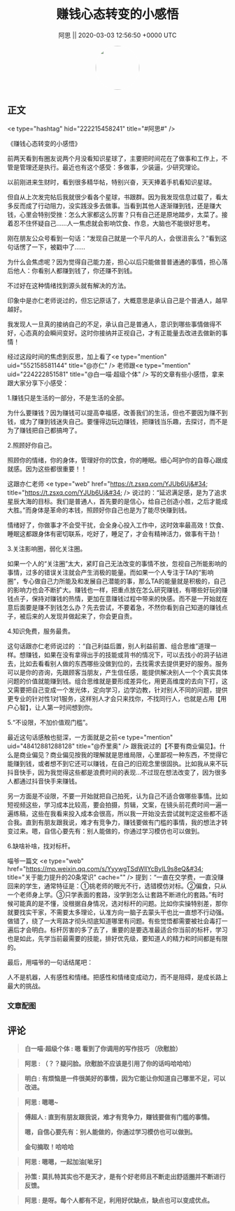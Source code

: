<h1 align="center">赚钱心态转变的小感悟</h1>




<p align="center">
    <a>阿思 || 2020-03-03 12:56:50 &#43;0000 UTC</a>
</p>

<div align="center">
    <img src="https://images.zsxq.com/FpRCmvQLgU4P26vaQGYIOZQ-56cF?e=1590940799&amp;token=kIxbL07-8jAj8w1n4s9zv64FuZZNEATmlU_Vm6zD:MFjQa2wd96RvtyH-lkThfb7iRho=" width="100" height="100" style="border:1px solid;border-radius:50%; color:#ffffff"/>
</div>




## 正文

<div>
&lt;e type=&#34;hashtag&#34; hid=&#34;222215458241&#34; title=&#34;#阿思#&#34; /&gt; 

《赚钱心态转变的小感悟》

前两天看到有圈友说两个月没看知识星球了，主要把时间花在了做事和工作上，不管是管理还是执行。最近也有这个感受：多做事，少装逼，少研究理论。

以前刚进来生财时，看到很多精华帖，特别兴奋，天天捧着手机看知识星球。

但自从上次发完帖后我就很少看各个星球，书跟群。因为我发现信息过载了，看太多反而成了行动阻力，没实践没多去做事。当看到其他人逐渐赚到钱，还是赚大钱，心里会特别受挫：怎么大家都这么厉害？只有自己还是原地踏步，太菜了。接着忍不住怀疑自己……人一焦虑就会影响饮食、作息，大脑也不能很好思考。

刚在朋友公众号看到一句话：“发现自己就是一个平凡的人，会很沮丧么？”看到这句话愣了一下，被戳中了……

为什么会焦虑呢？因为觉得自己能力差，担心以后只能做普普通通的事情，担心落后他人：你看别人都赚到钱了，你还赚不到钱。

不过好在这种情绪找到源头就有解决的方法。

印象中是亦仁老师说过的，但忘记原话了，大概意思是承认自己是个普通人，越早越好。

我发现人一旦真的接纳自己的不足，承认自己是普通人，意识到哪些事情做得不好，心态真的会瞬间变好。这时你接纳并正视自己，才有正能量去改进去做新的事情！

经过这段时间的焦虑到反思，加上看了&lt;e type=&#34;mention&#34; uid=&#34;552158581144&#34; title=&#34;@亦仁&#34; /&gt; 老师跟&lt;e type=&#34;mention&#34; uid=&#34;224222851581&#34; title=&#34;@白一喵·超级个体&#34; /&gt; 写的文章有些小感悟，拿来跟大家分享下小感受：

1.赚钱只是生活的一部分，不是生活的全部。

为什么要赚钱？因为赚钱可以提高幸福感，改善我们的生活，但也不要因为赚不到钱，或为了赚到钱迷失自己。要懂得边玩边赚钱，把赚钱当乐趣，去探讨，而不是为了赚钱把自己都搞垮了。

2.照顾好你自己。

照顾你的情绪，你的身体，管理好你的饮食，你的睡眠。细心呵护你的自尊心跟成就感。因为这些都很重要！！

这跟亦仁老师 &lt;e type=&#34;web&#34; href=&#34;https://t.zsxq.com/YJUb6Uj&#34; title=&#34;https://t.zsxq.com/YJUb6Uj&#34; /&gt; 说过的：“延迟满足感，是为了追求星辰大海的目标。我们是普通人，首先要的是信心，给自己创造小胜，之后才能成大胜。”而身体是革命的本钱，照顾好你自己也是为了能尽快赚到钱。

情绪好了，你做事才不会受干扰，会全身心投入工作中，这时效率最高效！饮食、睡眠这都跟身体有密切联系，吃好了，睡足了，才会有精神活力，做事有干劲！

3.关注影响圈，弱化关注圈。

如果一个人的“关注圈”太大，紧盯自己无法改变的事情不放，忽视自己所能影响的事情，过多的错误关注就会产生消极的能量。而如果一个人专注于TA的“影响圈”，专心做自己力所能及和发展自己潜能的事，那么TA的能量就是积极的，自己的影响力也会不断扩大。赚钱也一样，把重点放在怎么研究赚钱，有哪些好玩的赚钱点子，保持对赚钱的热情，更加在意赚钱过程中带来的快感。而不是一开始就在意后面要是赚不到钱怎么办？先去尝试，不要着急，不然你看到自己知道的赚钱点子，被后来的人发现并做起来了，你会更自责。

4.知识免费，服务最贵。

这句话跟亦仁老师说过的 ：“自己利益后置，别人利益前置、组合思维”道理一样。想赚钱，如果在没有拿得出手的技能或背书的情况下，可以去找小的洞子钻进去，比如去看看别人做的东西哪些没做到位的，去找需求去提供更好的服务。服务可以是你的咨询，先跟顾客当朋友，产生信任感，能提供解决别人一个个真实具体问题的价值就能赚到钱。组合思维就是要形成差异化，用更高维度的去向下打，这又需要把自己变成一个发光体，定向学习，边学边教，针对别人不同的问题，提供更专业的针对性1对1服务，这样别人才会只来找你，不找同行人，也就是占用【用户心智】，让人第一时间想到你。

5.“不设限，不加价值观门槛”。

最近这句话感触也挺深，一方面就是之前&lt;e type=&#34;mention&#34; uid=&#34;48412881288128&#34; title=&#34;@乔里奥&#34; /&gt; 跟我说过的【不要有商业偏见】。什么是商业偏见？商业偏见按我的理解就是思维局限，心里鄙视一种东西，不觉得它能赚到钱，或者想不到它还可以赚钱，在自己的旧观念里很固执。比如我从来不玩抖音快手，因为我觉得这些都是浪费时间的表现…不过现在想法改变了，因为很多人都通过抖音快手来赚钱。

另一方面是不设限，不要一开始就把自己拍死，认为自己不适合做哪些事情。比如短视频这些，学习成本比较高，要会拍摄，剪辑，文案，在镜头前花费时间一遍一遍练稿，这些在我看来投入成本会很高，所以我一开始没去尝试就判定这些都不适合我。直到有朋友跟我说，难才有竞争力，赚钱要做有门槛的事情，我的想法才转变过来。嗯，自信心要先有：别人能做的，你通过学习模仿也可以做到。

6.缺啥补啥，找对标杆。

喵爷一篇文 &lt;e type=&#34;web&#34; href=&#34;https://mp.weixin.qq.com/s/YyywgTSdWllYcByIL9s8eQ&#34; title=&#34;关于能力提升的20条常识&#34; cache=&#34;&#34; /&gt;  提到：“一直在交学费，一直没赚回来的学生，通常特征是：①挑老师的眼光不行，选错模仿对标。②偏食，只从一个老师身上学。③只学表面的套路，没学到怎么让套路不断进化的套路。”有时候可能真的是不懂，没根据自身情况，选对标杆的问题。比如你实操特别差，那你就要找实干家，不需要太多理论，认准方向一脑子去蒙头干也比一直想不行动强。做错了，绕了一大弯路才彻头彻底知道哪里有问题。有些觉悟都需要被社会毒打一遍后才会明白。标杆厉害的多了去了，重要的是要选准最适合你当前的标杆，学习也是如此，先学当前最需要的技能，排好优先级，要知道人的精力和时间都是有限的。

最后，用喵爷的一句话结尾吧：

人不是机器，人有感性和情绪。把感性和情绪变成动力，而不是阻碍，是成长路上最大的挑战。
</div>

### 文章配图

<div class="image" align="center">

</div>


## 评论

<div align="left">
<div>

<blockquote >
<span> <strong>白一喵·超级个体 : 嗯 看到了你调用的写作技巧
（欣慰脸） </strong></span>
</blockquote>

<blockquote >
<span> <strong>阿思 : （？？疑问脸。欣慰脸不应该是引用了你的话吗哈哈哈） </strong></span>
</blockquote>

<blockquote >
<span> <strong>明白 : 有烦恼是一件很美好的事情，因为它能让你知道自己哪里不足，可以改进。 </strong></span>
</blockquote>

<blockquote >
<span> <strong>阿思 : 嗯嗯~ </strong></span>
</blockquote>

<blockquote >
<span> <strong>傅超人 : 直到有朋友跟我说，难才有竞争力，赚钱要做有门槛的事情。

嗯，自信心要先有：别人能做的，你通过学习模仿也可以做到。

金句摘取！哈哈哈 </strong></span>
</blockquote>

<blockquote >
<span> <strong>阿思 : 嗯嗯，一起加油[呲牙] </strong></span>
</blockquote>

<blockquote >
<span> <strong>孙策 : 莫扎特其实也不是天才，是有个好老师且不断走出舒适圈并不断进行反馈。 </strong></span>
</blockquote>

<blockquote >
<span> <strong>阿思 : 是呀。每个人都有不足，利用好优缺点，缺点也可以变成优点。 </strong></span>
</blockquote>

</div>
</div>